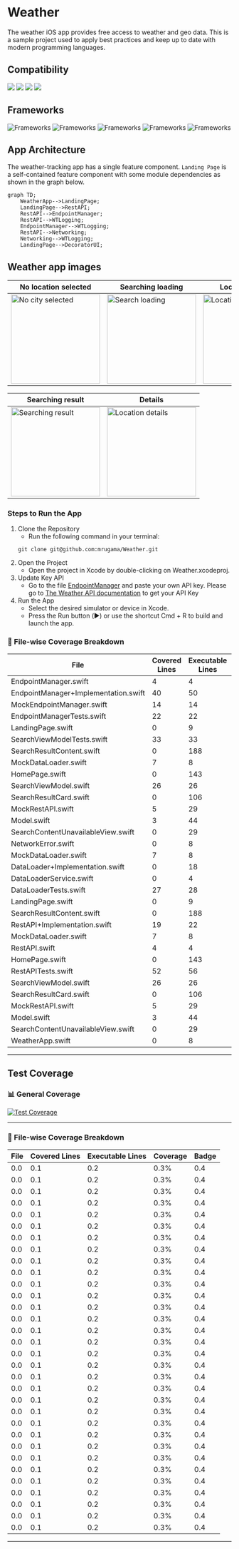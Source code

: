 # Weather
The weather iOS app provides free access to weather and geo data. This is a sample project used to apply best practices and keep up to date with modern programming languages.
## Compatibility
![](https://img.shields.io/badge/iOS-iOS_17+-informational?style=flat&logo=iOS&logoColor=white&color=2bbc8a)
![](https://img.shields.io/badge/Swift-4-informational?style=flat&logo=Swift&logoColor=white&color=2bbc8a)
![](https://img.shields.io/badge/Swift-5-informational?style=flat&logo=Swift&logoColor=white&color=2bbc8a)
![](https://img.shields.io/badge/Swift-6-informational?style=flat&logo=Swift&logoColor=white&color=2bbc8a)

## Frameworks
![Frameworks](https://img.shields.io/badge/API-SwiftUI-informational?style=flat&logo=Framework&logoColor=white&color=2bbc8a)
![Frameworks](https://img.shields.io/badge/API-Testing-informational?style=flat&logo=Framework&logoColor=white&color=2bbc8a)
![Frameworks](https://img.shields.io/badge/API-Concurrency-informational?style=flat&logo=Framework&logoColor=white&color=2bbc8a)
![Frameworks](https://img.shields.io/badge/API-OSLog-informational?style=flat&logo=Framework&logoColor=white&color=2bbc8a)
![Frameworks](https://img.shields.io/badge/Framework-SwiftPM-informational?style=flat&logo=Framework&logoColor=white&color=2bbc8a)

## App Architecture
The weather-tracking app has a single feature component. `Landing Page` is a self-contained feature component with some module dependencies as shown in the graph below.
```mermaid
graph TD;
    WeatherApp-->LandingPage;
    LandingPage-->RestAPI;
    RestAPI-->EndpointManager;
    RestAPI-->WTLogging;
    EndpointManager-->WTLogging;
    RestAPI-->Networking;
    Networking-->WTLogging;
    LandingPage-->DecoratorUI;
```

## Weather app images
| No location selected | Searching loading | Location details | Error handler
| ---- | ---- | ---- | ---- |
| <img src="https://github.com/user-attachments/assets/99563261-6435-4550-8054-68d6ea7c6792" alt="No city selected" width="200"> | <img src="https://github.com/user-attachments/assets/2bbd802d-576e-4c8c-b154-0c0eb443ffbf" alt="Search loading" width="200"> | <img src="https://github.com/user-attachments/assets/14c83383-b927-49a0-b985-ac94d0411175" alt="Location details" width="200"> | <img src="https://github.com/user-attachments/assets/fdf4cc61-d0d8-4be5-bacd-d780d2daf7a0" alt="Error handler" width="200"> |

| Searching result | Details |
| ---- | ---- |
| <img src="https://github.com/user-attachments/assets/00539ad5-72c0-4c66-ba94-926681db604f" alt="Searching result" width="200"> | <img src="https://github.com/user-attachments/assets/125e86ad-5a79-4e09-a6e1-09fb0018c9c5" alt="Location details" width="200"> |



### Steps to Run the App


1. Clone the Repository
    - Run the following command in your terminal:
    ```
    git clone git@github.com:mrugama/Weather.git
    ```
2. Open the Project
    - Open the project in Xcode by double-clicking on Weather.xcodeproj.
3. Update Key API
    - Go to the file [EndpointManager](https://github.com/mrugama/Weather/blob/f79f74f70b42f9f3eae7eed950832a32c1bedf3c/WeatherCore/Sources/Foundation/EndpointManager/Implementation/EndpointManager%2BImplementation.swift#L16) and paste your own API key. Please go to [The Weather API documentation](https://www.weatherapi.com/docs/) to get your API Key
4. Run the App
    - Select the desired simulator or device in Xcode.
    - Press the Run button (▶️) or use the shortcut Cmd + R to build and launch the app.

### 📄 File-wise Coverage Breakdown
| File | Covered Lines | Executable Lines | Coverage |
|------|--------------|-----------------|----------|
| EndpointManager.swift | 4 | 4 | 100%
| EndpointManager+Implementation.swift | 40 | 50 | 80%
| MockEndpointManager.swift | 14 | 14 | 100%
| EndpointManagerTests.swift | 22 | 22 | 100%
| LandingPage.swift | 0 | 9 | 0%
| SearchViewModelTests.swift | 33 | 33 | 100%
| SearchResultContent.swift | 0 | 188 | 0%
| MockDataLoader.swift | 7 | 8 | 88%
| HomePage.swift | 0 | 143 | 0%
| SearchViewModel.swift | 26 | 26 | 100%
| SearchResultCard.swift | 0 | 106 | 0%
| MockRestAPI.swift | 5 | 29 | 17%
| Model.swift | 3 | 44 | 7%
| SearchContentUnavailableView.swift | 0 | 29 | 0%
| NetworkError.swift | 0 | 8 | 0%
| MockDataLoader.swift | 7 | 8 | 88%
| DataLoader+Implementation.swift | 0 | 18 | 0%
| DataLoaderService.swift | 0 | 4 | 0%
| DataLoaderTests.swift | 27 | 28 | 96%
| LandingPage.swift | 0 | 9 | 0%
| SearchResultContent.swift | 0 | 188 | 0%
| RestAPI+Implementation.swift | 19 | 22 | 86%
| MockDataLoader.swift | 7 | 8 | 88%
| RestAPI.swift | 4 | 4 | 100%
| HomePage.swift | 0 | 143 | 0%
| RestAPITests.swift | 52 | 56 | 93%
| SearchViewModel.swift | 26 | 26 | 100%
| SearchResultCard.swift | 0 | 106 | 0%
| MockRestAPI.swift | 5 | 29 | 17%
| Model.swift | 3 | 44 | 7%
| SearchContentUnavailableView.swift | 0 | 29 | 0%
| WeatherApp.swift | 0 | 8 | 0%
---

## Test Coverage

### 📊 General Coverage
[![Test Coverage](https://img.shields.io/badge/Total%20Test%20Coverage-21%25-green?style=flat&logo=swift&logoColor=white)](https://github.com/mrugama/Weather/actions)

---
### 📄 File-wise Coverage Breakdown
| File | Covered Lines | Executable Lines | Coverage | Badge |
|------|--------------|-----------------|----------|-------|
| 0.0 | 0.1 | 0.2 | 0.3% | 0.4 |
| 0.0 | 0.1 | 0.2 | 0.3% | 0.4 |
| 0.0 | 0.1 | 0.2 | 0.3% | 0.4 |
| 0.0 | 0.1 | 0.2 | 0.3% | 0.4 |
| 0.0 | 0.1 | 0.2 | 0.3% | 0.4 |
| 0.0 | 0.1 | 0.2 | 0.3% | 0.4 |
| 0.0 | 0.1 | 0.2 | 0.3% | 0.4 |
| 0.0 | 0.1 | 0.2 | 0.3% | 0.4 |
| 0.0 | 0.1 | 0.2 | 0.3% | 0.4 |
| 0.0 | 0.1 | 0.2 | 0.3% | 0.4 |
| 0.0 | 0.1 | 0.2 | 0.3% | 0.4 |
| 0.0 | 0.1 | 0.2 | 0.3% | 0.4 |
| 0.0 | 0.1 | 0.2 | 0.3% | 0.4 |
| 0.0 | 0.1 | 0.2 | 0.3% | 0.4 |
| 0.0 | 0.1 | 0.2 | 0.3% | 0.4 |
| 0.0 | 0.1 | 0.2 | 0.3% | 0.4 |
| 0.0 | 0.1 | 0.2 | 0.3% | 0.4 |
| 0.0 | 0.1 | 0.2 | 0.3% | 0.4 |
| 0.0 | 0.1 | 0.2 | 0.3% | 0.4 |
| 0.0 | 0.1 | 0.2 | 0.3% | 0.4 |
| 0.0 | 0.1 | 0.2 | 0.3% | 0.4 |
| 0.0 | 0.1 | 0.2 | 0.3% | 0.4 |
| 0.0 | 0.1 | 0.2 | 0.3% | 0.4 |
| 0.0 | 0.1 | 0.2 | 0.3% | 0.4 |
| 0.0 | 0.1 | 0.2 | 0.3% | 0.4 |
| 0.0 | 0.1 | 0.2 | 0.3% | 0.4 |
| 0.0 | 0.1 | 0.2 | 0.3% | 0.4 |
| 0.0 | 0.1 | 0.2 | 0.3% | 0.4 |
| 0.0 | 0.1 | 0.2 | 0.3% | 0.4 |
| 0.0 | 0.1 | 0.2 | 0.3% | 0.4 |
| 0.0 | 0.1 | 0.2 | 0.3% | 0.4 |
| 0.0 | 0.1 | 0.2 | 0.3% | 0.4 |
---

